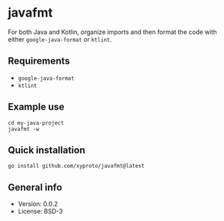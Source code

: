 # javafmt

For both Java and Kotlin, organize imports and then format the code with either `google-java-format` or `ktlint`.

## Requirements

* `google-java-format`
* `ktlint`

## Example use

```
cd my-java-project
javafmt -w
```

## Quick installation

    go install github.com/xyproto/javafmt@latest

## General info

* Version: 0.0.2
* License: BSD-3
